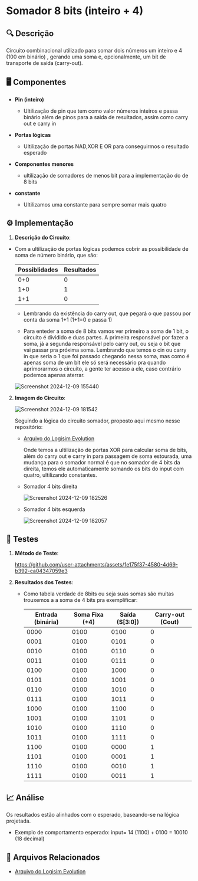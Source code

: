 # Somador 8 bits (inteiro + 4)

## 🔍 Descrição

Circuito combinacional utilizado para somar dois números um inteiro e 4 (100 em binário) , gerando uma soma e, opcionalmente, um bit de transporte de saída (carry-out).

## 🖥️ Componentes

- **Pin (inteiro)**

   - Ultilização de pin que tem como valor números inteiros e passa binário além de pinos para a saida de resultados, assim como carry out e carry in 
   
- **Portas lógicas**

   - Ultilização de portas NAD,XOR E OR para conseguirmos o resultado esperado
   
- **Componentes menores**

   - ultilização de somadores de menos bit para a implementação do de 8 bits
- **constante**

   - Ultilizamos uma constante para sempre somar mais quatro

## ⚙️ Implementação

1. **Descrição do Circuito**:

- Com a ultilização de portas lógicas podemos cobrir as possibilidade de soma de número binário, que são:
     
     |Possiblidades|Resultados|
     |-------------|----------|
     |0+0|0|
     |1+0|1|
     |1+1|0|

   - Lembrando da existência do carry out, que pegará o que passou por conta da soma  1+1 (1+1=0 e passa 1)
 
   - Para enteder a soma de 8 bits vamos ver primeiro a soma de 1 bit, o circuito é dividido e duas partes. A primeira responsável por fazer a soma, já a segunda responsável pelo carry out, ou    seja o bit que    
   vai passar pra próxima soma. Lembrando que temos o cin ou carry in que seria o 1 que foi passado chegando nessa soma, mas como é apenas soma de um bit
   ele só será necessário pra quando aprimorarmos o circuito, a gente ter acesso a ele, caso contrário podemos apenas aterrar.

   ![Screenshot 2024-12-09 155440](https://github.com/user-attachments/assets/469bd7f1-ce93-4bf0-a754-3bc4483ee2b8)

2. **Imagem do Circuito**:

   ![Screenshot 2024-12-09 181542](https://github.com/user-attachments/assets/a5c16d3a-ea15-4d41-ae3d-972073474fc0)

   Seguindo a lógica do circuito somador, proposto aqui mesmo nesse repositório:
   
   - [Arquivo do Logisim Evolution](../docs/somador-8-bits.md)

     Onde temos a ultilização de portas XOR para calcular soma de bits, além do carry out e carry in para passagem de soma estourada, uma mudança para o somador normal é que no somador de 4 bits da direita, temos ele automaticamente somando os bits do input com quatro, ultilizando constantes.

   - Somador 4 bits direita

     ![Screenshot 2024-12-09 182526](https://github.com/user-attachments/assets/32b94249-047d-4811-a349-f35875658224)

   - Somador 4 bits esquerda
  
     ![Screenshot 2024-12-09 182057](https://github.com/user-attachments/assets/26eaa1a6-8199-428e-be11-55812cce36e5)

   
   

## 🔬 Testes

1. **Método de Teste**:

   https://github.com/user-attachments/assets/1e175f37-4580-4d69-b392-ca04347059e3

2. **Resultados dos Testes**:
   - Como tabela verdade de 8bits ou seja suas somas são muitas trouxemos a a soma de 4 bits pra exemplificar:

     | Entrada (binária) | Soma Fixa (+4) | Saída (S[3:0]) | Carry-out (Cout) |
      |-------------------|----------------|----------------|------------------|
      | 0000             | 0100          | 0100           | 0                |
      | 0001             | 0100          | 0101           | 0                |
      | 0010             | 0100          | 0110           | 0                |
      | 0011             | 0100          | 0111           | 0                |
      | 0100             | 0100          | 1000           | 0                |
      | 0101             | 0100          | 1001           | 0                |
      | 0110             | 0100          | 1010           | 0                |
      | 0111             | 0100          | 1011           | 0                |
      | 1000             | 0100          | 1100           | 0                |
      | 1001             | 0100          | 1101           | 0                |
      | 1010             | 0100          | 1110           | 0                |
      | 1011             | 0100          | 1111           | 0                |
      | 1100             | 0100          | 0000           | 1                |
      | 1101             | 0100          | 0001           | 1                |
      | 1110             | 0100          | 0010           | 1                |
      | 1111             | 0100          | 0011           | 1                |

## 📈 Análise

Os resultados estão alinhados com o esperado, baseando-se na lógica projetada.

- Exemplo de comportamento esperado:
   input= 14 (1100) + 0100 = 10010 (18 decimal)

## 📂 Arquivos Relacionados

- [Arquivo do Logisim Evolution](../src/Somador8bitsplus4.circ)
